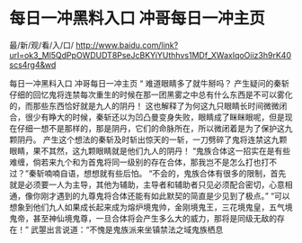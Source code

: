 # 每日一冲黑料入口 冲哥每日一冲主页

最/新/观/看/入/口/ http://www.baidu.com/link?url=ok3_Ml5QdPpOWDUDT8PseJcBKYiYUthhvs1MDf_XWaxIqoOiiz3h9rK40scs4rg4&wd

每日一冲黑料入口 冲哥每日一冲主页
 “
    难道眼睛多了就牛掰吗？
    产生疑问的秦斩仔细的回忆鬼将连禁每次重生的时候在那一团黑雾之中总有什么东西是不可以雾化的，而那些东西恰好就是九人的阴丹！
    这也解释了为何这九只眼睛长时间微微闭合，很少有睁大的时候，秦斩还以为凹凸曼变身失败，眼睛成了眯眯眼呢，但是现在仔细一想不是那样的，那是阴丹，它们的命脉所在，所以微闭着是为了保护这九颗阴丹。
    产生这个想法的秦斩及时斩出惊天的一斩，一刀劈碎了鬼将连禁这九颗眼睛，果不其然，这九颗眼睛就是他们九人的阴丹！
    “鬼族合体这一招实在是有些难缠，倘若来九个和为首鬼将同一级别的存在合体，那我岂不是怎么打也打不过？”秦斩喃喃自语，想想就有些后怕。
    “不会的，鬼族合体有很多的限制，首先就是必须要一人为主导，其他为辅助，主导者和辅助者只见必须配合密切，心意相通，像你刚才遇到的九尊鬼将合体还能有如此默契的简直是少见到了极点。”
    “可以想象到他们九人如果成长起来成为熔炉境鬼帅，金刚境鬼王，三花境鬼皇，五气境鬼帝，甚至神仙境鬼尊，一旦合体将会产生多么大的威力，那将是同级无敌的存在！”
    武曌出言说道：“不愧是鬼族派来坐镇禁法之域鬼族栖息
